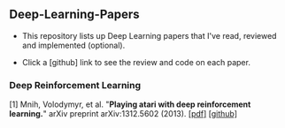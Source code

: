 Deep-Learning-Papers
--------------------
- This repository lists up Deep Learning papers that I've read, reviewed and implemented (optional).  
  
- Click a [github] link to see the review and code on each paper.

### Deep Reinforcement Learning

[1] Mnih, Volodymyr, et al. "**Playing atari with deep reinforcement learning.**" arXiv preprint
arXiv:1312.5602 (2013). [[pdf]](https://arxiv.org/pdf/1312.5602.pdf)
[[github]](https://github.com/gyeongchan-yun/DQN-Atari)

